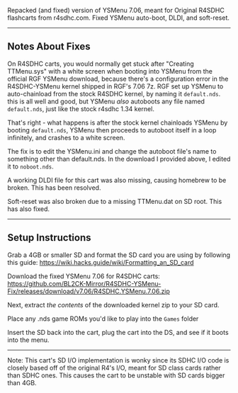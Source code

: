Repacked (and fixed) version of YSMenu 7.06, meant for Original R4SDHC flashcarts from r4sdhc.com. Fixed YSMenu auto-boot, DLDI, and soft-reset.

---

## Notes About Fixes

On R4SDHC carts, you would normally get stuck after "Creating TTMenu.sys" with a white screen when booting into YSMenu from the official RGF YSMenu download, because there's a configuration error in the R4SDHC-YSMenu kernel shipped in RGF's 7.06 7z. RGF set up YSMenu to auto-chainload from the stock R4SDHC kernel, by naming it `default.nds`. this is all well and good, but YSMenu *also* autoboots any file named `default.nds`, just like the stock r4sdhc 1.34 kernel.

That's right - what happens is after the stock kernel chainloads YSMenu by booting `default.nds`, YSMenu then proceeds to autoboot itself in a loop infinitely, and crashes to a white screen.

The fix is to edit the YSMenu.ini and change the autoboot file's name to something other than default.nds. In the download I provided above, I edited it to `noboot.nds`.

A working DLDI file for this cart was also missing, causing homebrew to be broken. This has been resolved.

Soft-reset was also broken due to a missing TTMenu.dat on SD root. This has also fixed.

---
## Setup Instructions

Grab a 4GB or smaller SD and format the SD card you are using by following this guide: https://wiki.hacks.guide/wiki/Formatting_an_SD_card

Download the fixed YSMenu 7.06 for R4SDHC carts: https://github.com/BL2CK-Mirror/R4SDHC-YSMenu-Fix/releases/download/v7.06/R4SDHC.YSMenu.7.06.zip

Next, extract *the contents* of the downloaded kernel zip to your SD card.

Place any .nds game ROMs you'd like to play into the `Games` folder

Insert the SD back into the cart, plug the cart into the DS, and see if it boots into the menu.

---

Note: This cart's SD I/O implementation is wonky since its SDHC I/O code is closely based off of the original R4's I/O, meant for SD class cards rather than SDHC ones. This causes the cart to be unstable with SD cards bigger than 4GB.
